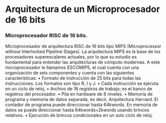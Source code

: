 # Arquitectura de un Microprocesador de 16 bits
### Microprocesador RISC de 16 bits.
Microprocesador de arquitectura RISC de 16 bits tipo MIPS (Microprocessor without Interlocked Pipeline Stages). La arquitectura MIPS es la base de los procesadores superescalares actuales, por lo que su estudio es fundamental para entender las arquitecturas de cómputo modernas. A este microprocesador le llamamos ESCOMIPS, el cual cuenta con una organización de seis componentes y cuenta con las siguientes características:
•	Formato de instrucción de 25 bits para todas las instrucciones. Los formatos son tipo R, I y J.
•	Cada instrucción se ejecuta en un ciclo de reloj.
•	Archivo de 16 registros de trabajo; es el banco de registros del procesador.
•	Pila en hardware de 8 niveles.
•	Memoria de programa y memoria de datos separada, es decir, Arquitectura Harvard. El contador de programa puede direccionar hasta 64kwords. En memoria de datos se puede direccionar hasta 64kwords+2kwords usando brincos relativos.
•	Ejecución de brincos condicionales en un solo ciclo de reloj.
